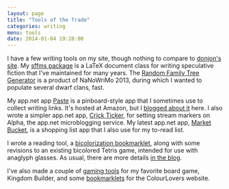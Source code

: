 ```yaml
---
layout: page
title: "Tools of the Trade"
categories: writing
menu: tools
date: 2014-01-04 19:28:00
---
```

I have a few writing tools on my site, though nothing to compare to [donjon's site](http://donjon.bin.sh).  My [sffms package](/sffms/) is a LaTeX document class for writing speculative fiction that I've maintained for many years.  The [Random Family Tree Generator](/tools/family-tree-generator/) is a product of NaNoWriMo 2013, during which I wanted to populate several dwarf clans, fast.

My app.net app [Paste](http://paste-app.net) is a pinboard-style app that I sometimes use to collect writing links.  It's hosted at Amazon, but I [blogged about it](/blog/2013/09/13/paste/) here.  I also wrote a simpler app.net app, [Crick Ticker](http://crick-ticker.mcdemarco.net/), for setting stream markers on Alpha, the app.net microblogging service.  My latest app.net app, [Market Bucket](http://market-bucket.mcdemarco.net), is a shopping list app that I also use for my to-read list.

I wrote a reading tool, a [bicolorization bookmarklet](/bicolorize/), along with some revisions to an existing bicolored Tetris game, intended for use with anaglyph glasses.  As usual, there are more details [in the blog](/blog/2014/10/26/bicolorize/).

I've also made a couple of [gaming tools](/tools/kb/) for my favorite board game, Kingdom Builder, and some [bookmarklets](/tools/colourlets/) for the ColourLovers website.
